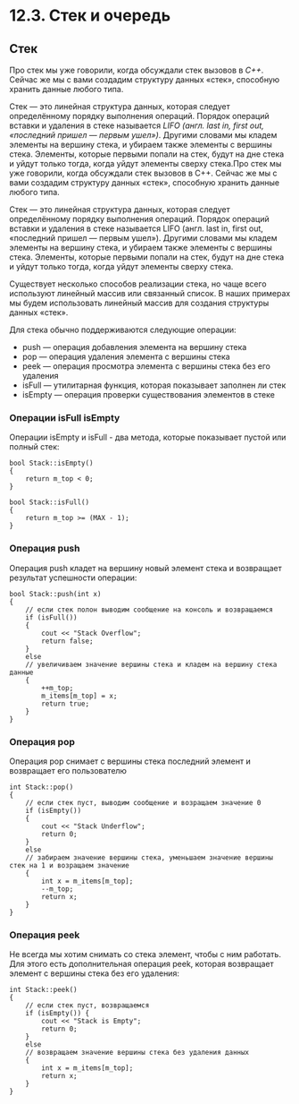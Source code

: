 # 12.3. Стек и очередь

## Стек
Про стек мы уже говорили, когда обсуждали стек вызовов в *C++*. Сейчас же мы с вами создадим структуру данных «стек», способную хранить данные любого типа.

Стек — это линейная структура данных, которая следует определённому порядку выполнения операций. Порядок операций вставки и удаления в стеке называется *LIFO (англ. last in, first out, «последний пришел — первым ушел»)*. Другими словами мы кладем элементы на вершину стека, и убираем также элементы с вершины стека. Элементы, которые первыми попали на стек, будут на дне стека и уйдут только тогда, когда уйдут элементы сверху стека.Про стек мы уже говорили, когда обсуждали стек вызовов в C++. Сейчас же мы с вами создадим структуру данных «стек», способную хранить данные любого типа.

Стек — это линейная структура данных, которая следует определённому порядку выполнения операций. Порядок операций вставки и удаления в стеке называется LIFO (англ. last in, first out, «последний пришел — первым ушел»). Другими словами мы кладем элементы на вершину стека, и убираем также элементы с вершины стека. Элементы, которые первыми попали на стек, будут на дне стека и уйдут только тогда, когда уйдут элементы сверху стека.

Существует несколько способов реализации стека, но чаще всего используют линейный массив или связанный список. В наших примерах мы будем использовать линейный массив для создания структуры данных «стек».

Для стека обычно поддерживаются следующие операции:

- push — операция добавления элемента на вершину стека
- pop — операция удаления элемента с вершины стека
- peek — операция просмотра элемента с вершины стека без его удаления
- isFull — утилитарная функция, которая показывает заполнен ли стек
- isEmpty — операция проверки существования элементов в стеке


### Операции isFull isEmpty
Операции isEmpty и isFull - два метода, которые показывает пустой или полный стек: 
```
bool Stack::isEmpty()
{
    return m_top < 0;
}
```
```
bool Stack::isFull()
{
    return m_top >= (MAX - 1);
}
```
### Операция push
Операция push кладет на вершину новый элемент стека и возвращает результат успешности операции:
```
bool Stack::push(int x)
{
    // если стек полон выводим сообщение на консоль и возвращаемся
    if (isFull())
    {
        cout << "Stack Overflow";
        return false;
    }
    else
    // увеличиваем значение вершины стека и кладем на вершину стека данные
    {
        ++m_top;
        m_items[m_top] = x;
        return true;
    }
}
```
### Операция pop
Операция pop снимает с вершины стека последний элемент и возвращает его пользователю
```
int Stack::pop()
{
    // если стек пуст, выводим сообщение и возращаем значение 0
    if (isEmpty())
    {
        cout << "Stack Underflow";
        return 0;
    }
    else
    // забираем значение вершины стека, уменьшаем значение вершины стек на 1 и возращаем значение
    {
        int x = m_items[m_top];
        --m_top;
        return x;
    }
}
```
### Операция peek
Не всегда мы хотим снимать со стека элемент, чтобы с ним работать. Для этого есть дополнительная операция peek, которая возвращает элемент с вершины стека без его удаления:
```
int Stack::peek()
{
    // если стек пуст, возвращаемся
    if (isEmpty()) {
        cout << "Stack is Empty";
        return 0;
    }
    else
    // возвращаем значение вершины стека без удаления данных
    {
        int x = m_items[m_top];
        return x;
    }
}
```